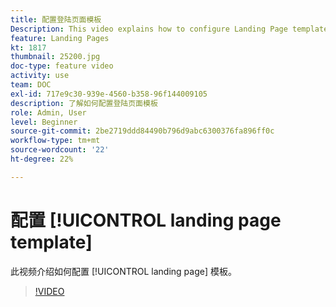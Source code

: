 ```yaml
---
title: 配置登陆页面模板
Description: This video explains how to configure Landing Page templates in Adobe Campaign Standard.
feature: Landing Pages
kt: 1817
thumbnail: 25200.jpg
doc-type: feature video
activity: use
team: DOC
exl-id: 717e9c30-939e-4560-b358-96f144009105
description: 了解如何配置登陆页面模板
role: Admin, User
level: Beginner
source-git-commit: 2be2719ddd84490b796d9abc6300376fa896ff0c
workflow-type: tm+mt
source-wordcount: '22'
ht-degree: 22%

---
```


# 配置 [!UICONTROL landing page template]

此视频介绍如何配置 [!UICONTROL landing page] 模板。

>[!VIDEO](https://video.tv.adobe.com/v/25200/?quality=12)

